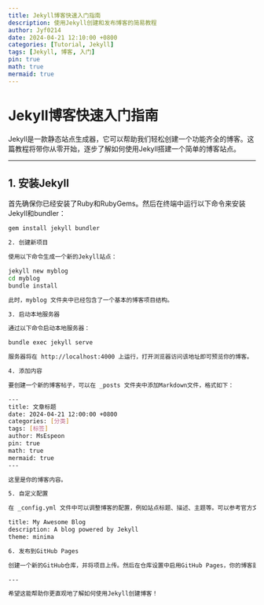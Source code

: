 ```yaml
---
title: Jekyll博客快速入门指南
description: 使用Jekyll创建和发布博客的简易教程
author: Jyf0214
date: 2024-04-21 12:10:00 +0800
categories: [Tutorial, Jekyll]
tags: [Jekyll, 博客, 入门]
pin: true
math: true
mermaid: true
---
```


# Jekyll博客快速入门指南

Jekyll是一款静态站点生成器，它可以帮助我们轻松创建一个功能齐全的博客。这篇教程将带你从零开始，逐步了解如何使用Jekyll搭建一个简单的博客站点。

---

## 1. 安装Jekyll

首先确保你已经安装了Ruby和RubyGems。然后在终端中运行以下命令来安装Jekyll和bundler：

```bash
gem install jekyll bundler

2. 创建新项目

使用以下命令生成一个新的Jekyll站点：

jekyll new myblog
cd myblog
bundle install

此时，myblog 文件夹中已经包含了一个基本的博客项目结构。

3. 启动本地服务器

通过以下命令启动本地服务器：

bundle exec jekyll serve

服务器将在 http://localhost:4000 上运行，打开浏览器访问该地址即可预览你的博客。

4. 添加内容

要创建一个新的博客帖子，可以在 _posts 文件夹中添加Markdown文件，格式如下：

---
title: 文章标题
date: 2024-04-21 12:00:00 +0800
categories: [分类]
tags: [标签]
author: MsEspeon
pin: true
math: true
mermaid: true
---

这里是你的博客内容。

5. 自定义配置

在 _config.yml 文件中可以调整博客的配置，例如站点标题、描述、主题等。可以参考官方文档来了解更多配置项。

title: My Awesome Blog
description: A blog powered by Jekyll
theme: minima

6. 发布到GitHub Pages

创建一个新的GitHub仓库，并将项目上传。然后在仓库设置中启用GitHub Pages，你的博客就可以在线访问了。

--- 

希望这能帮助你更直观地了解如何使用Jekyll创建博客！